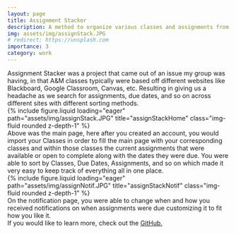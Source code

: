```yaml
---
layout: page
title: Assignment Stacker
description: A method to organize various classes and assignments from different sources.
img: assets/img/assignStack.JPG
# redirect: https://unsplash.com
importance: 3
category: work
---
```


<div class="caption" style="text-align: left;">
    Assignment Stacker was a project that came out of an issue my group was having, in that A&M classes typically were based off different websites like Blackboard, Google Classroom, Canvas, etc. Resulting in giving us a headache as we search for assignments, due dates, and so on across different sites with different sorting methods.  
</div>

<div class="row justify-content-sm-center">
    <div class="col-sm-8 mt-3 mt-md-0">
        {% include figure.liquid loading="eager" path="assets/img/assignStack.JPG" title="assignStackHome" class="img-fluid rounded z-depth-1" %}
    </div>
</div>
<div class="caption" style="text-align: left;">
    Above was the main page, here after you created an account, you would import your Classes in order to fill the main page with your corresponding classes and within those classes the current assignments that were available or open to complete along with the dates they were due. You were able to sort by Classes, Due Dates, Assignments, and so on which made it very easy to keep track of everything all in one place. 
</div>

<div class="row justify-content-sm-center">
    <div class="col-sm-8 mt-3 mt-md-0">
        {% include figure.liquid loading="eager" path="assets/img/assignNotif.JPG" title="assignStackNotif" class="img-fluid rounded z-depth-1" %}
    </div>
</div>
<div class="caption" style="text-align: left;">
    On the notification page, you were able to change when and how you received notifications on when assignments were due customizing it to fit how you like it.
</div>

<div class="caption">
        If you would like to learn more, check out the <a href='https://github.com/tyler-cog/Assignment_Stacker'> GitHub. </a> 
</div>
